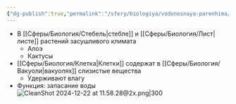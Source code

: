 ```yaml
---
{"dg-publish":true,"permalink":"/sfery/biologiya/vodonosnaya-parenhima/","tags":["Ботаника"]}
---
```


- В [[Сферы/Биология/Стебель\|стебле]] и [[Сферы/Биология/Лист\|листе]] растений засушливого климата
	- Алоэ
	- Кактусы
- [[Сферы/Биология/Клетка\|Клетки]] содержат в [[Сферы/Биология/Вакуоли\|вакуолях]] слизистые вещества
	- Удерживают влагу
- Функция: запасание воды 
![CleanShot 2024-12-22 at 11.58.28@2x.png|300](/img/user/%D0%90%D1%80%D1%85%D0%B8%D0%B2/%D0%9A%D1%8D%D1%88/CleanShot%202024-12-22%20at%2011.58.28@2x.png)